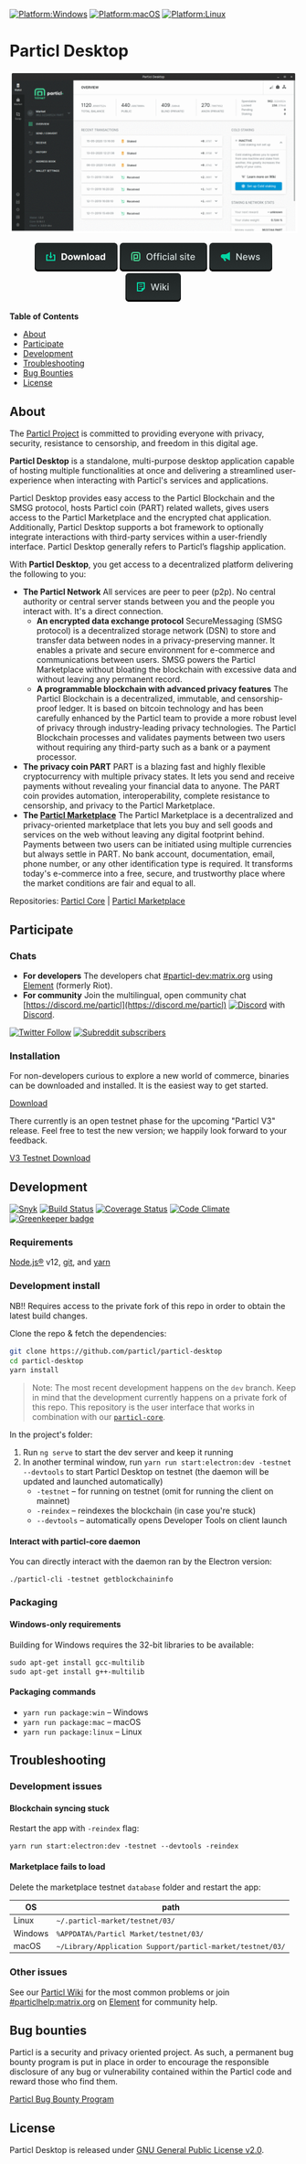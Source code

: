 [![Platform:Windows](https://img.shields.io/badge/platform-Windows-lightgrey)](https://github.com/particl/particl-desktop/releases/latest)
[![Platform:macOS](https://img.shields.io/badge/platform-macOS-lightgrey)](https://github.com/particl/particl-desktop/releases/latest)
[![Platform:Linux](https://img.shields.io/badge/platform-Linux-lightgrey)](https://github.com/particl/particl-desktop/releases/latest)

# Particl Desktop

![Particl Desktop 3.0 Preview](.github-readme/particl-desktop-3.0-preview.gif)

<p align="center">
   <a href="https://github.com/particl/particl-desktop/releases"><img src=".github-readme/button-download.png" alt="Download Wallet"></a>
   <a href="https://particl.io"><img src=".github-readme/button-website.png" alt="Official website"></a>
   <a href="https://particl.news"><img src=".github-readme/button-news.png" alt="Lastest news"></a>
   <a href="https://particl.wiki"><img src=".github-readme/button-wiki.png" alt="Project wiki"></a>
</p>

**Table of Contents**

* [About](#about)
* [Participate](#participate)
* [Development](#development)
* [Troubleshooting](#troubleshooting)
* [Bug Bounties](#bug-bounties)
* [License](#license)

## About
The [Particl Project](https://particl.news/about/) is committed to providing everyone with privacy, security, resistance to censorship, and freedom in this digital age.

**Particl Desktop** is a standalone, multi-purpose desktop application capable of hosting multiple functionalities at once and delivering a streamlined user-experience when interacting with Particl's services and applications. 

Particl Desktop provides easy access to the Particl Blockchain and the SMSG protocol, hosts Particl coin (PART) related wallets, gives users access to the Particl Marketplace and the encrypted chat application. Additionally, Particl Desktop supports a bot framework to optionally integrate interactions with third-party services within a user-friendly interface. Particl Desktop generally refers to Particl’s flagship application.

With **Particl Desktop**, you get access to a decentralized platform delivering the following to you:

* **The Particl Network** 
All services are peer to peer (p2p). No central authority or central server stands between you and the people you interact with. It's a direct connection.
   * **An encrypted data exchange protocol** 
SecureMessaging (SMSG protocol) is a decentralized storage network (DSN) to store and transfer data between nodes in a privacy-preserving manner. It enables a private and secure environment for e-commerce and communications between users. SMSG powers the Particl Marketplace without bloating the blockchain with excessive data and without leaving any permanent record.
   * **A programmable blockchain with advanced privacy features** 
The Particl Blockchain is a decentralized, immutable, and censorship-proof ledger. It is based on bitcoin technology and has been carefully enhanced by the Particl team to provide a more robust level of privacy through industry-leading privacy technologies. The Particl Blockchain processes and validates payments between two users without requiring any third-party such as a bank or a payment processor.
* **The privacy coin PART** 
PART is a blazing fast and highly flexible cryptocurrency with multiple privacy states. It lets you send and receive payments without revealing your financial data to anyone. The PART coin provides automation, interoperability, complete resistance to censorship, and privacy to the Particl Marketplace.
* **The [Particl Marketplace](https://particl.io/marketplace)** 
The Particl Marketplace is a decentralized and privacy-oriented marketplace that lets you buy and sell goods and services on the web without leaving any digital footprint behind. Payments between two users can be initiated using multiple currencies but always settle in PART. No bank account, documentation, email, phone number, or any other identification type is required. It transforms today's e-commerce into a free, secure, and trustworthy place where the market conditions are fair and equal to all.

Repositories: [Particl Core](https://github.com/particl/particl-core) | [Particl Marketplace](https://github.com/particl/particl-market) 

## Participate

### Chats

* **For developers** The developers chat [#particl-dev:matrix.org](https://app.element.io/#/room/#particl-dev:matrix.org) using [Element](https://element.io) (formerly Riot).
* **For community** Join the multilingual, open community chat [https://discord.me/particl](https://discord.me/particl) [![Discord](https://img.shields.io/discord/391967609660112925)](https://discord.me/particl) with [Discord](https://discord.com).

[![Twitter Follow](https://img.shields.io/twitter/follow/ParticlProject?label=follow%20us&style=social)](http://twitter.com/particlproject)
[![Subreddit subscribers](https://img.shields.io/reddit/subreddit-subscribers/particl?style=social)](http://reddit.com/r/particl)

### Installation

For non-developers curious to explore a new world of commerce, binaries can be downloaded and installed. It is the easiest way to get started.

[Download](https://github.com/particl/particl-desktop/releases/latest) 

There currently is an open testnet phase for the upcoming "Particl V3" release. Feel free to test the new version; we happily look forward to your feedback.

[V3 Testnet Download](https://github.com/particl/particl-desktop/releases/)

## Development

[![Snyk](https://snyk.io/test/github/particl/particl-desktop/badge.svg)](https://snyk.io/test/github/particl/particl-desktop)
[![Build Status](https://travis-ci.org/particl/particl-desktop.svg?branch=master)](https://travis-ci.org/particl/particl-desktop)
[![Coverage Status](https://coveralls.io/repos/github/particl/particl-desktop/badge.svg?branch=master)](https://coveralls.io/github/particl/particl-desktop?branch=master)
[![Code Climate](https://codeclimate.com/github/particl/particl-desktop/badges/gpa.svg)](https://codeclimate.com/github/particl/particl-desktop)
[![Greenkeeper badge](https://badges.greenkeeper.io/particl/particl-desktop.svg)](https://greenkeeper.io/)

### Requirements

[Node.js®](https://nodejs.org/) v12, [git](https://git-scm.com/), and [yarn](https://yarnpkg.com/en/)

### Development install

NB!! Requires access to the private fork of this repo in order to obtain the latest build changes.

Clone the repo & fetch the dependencies:

```bash
git clone https://github.com/particl/particl-desktop
cd particl-desktop
yarn install
```

> Note: The most recent development happens on the `dev` branch. Keep in mind that the development currently happens on a private fork of this repo. This repository is the user interface that works in combination with our [`particl-core`](https://github.com/particl/particl-core).

In the project's folder:

1. Run `ng serve` to start the dev server and keep it running
1. In another terminal window, run `yarn run start:electron:dev -testnet --devtools` to start Particl Desktop on testnet (the daemon will be updated and launched automatically)
   * `-testnet` – for running on testnet (omit for running the client on mainnet)
   * `-reindex` – reindexes the blockchain (in case you're stuck)
   * `--devtools` – automatically opens Developer Tools on client launch

#### Interact with particl-core daemon

You can directly interact with the daemon ran by the Electron version:

```
./particl-cli -testnet getblockchaininfo
```

### Packaging

#### Windows-only requirements

Building for Windows requires the 32-bit libraries to be available:

```
sudo apt-get install gcc-multilib
sudo apt-get install g++-multilib
```

#### Packaging commands

* `yarn run package:win` – Windows
* `yarn run package:mac` – macOS
* `yarn run package:linux` – Linux


## Troubleshooting

### Development issues

#### Blockchain syncing stuck

Restart the app with `-reindex` flag:

```
yarn run start:electron:dev -testnet --devtools -reindex
```

#### Marketplace fails to load

Delete the marketplace testnet `database` folder and restart the app:

| OS      | path                                                       |
|---------|------------------------------------------------------------|
| Linux   | `~/.particl-market/testnet/03/`                            |
| Windows | `%APPDATA%/Particl Market/testnet/03/`                     |
| macOS   | `~/Library/Application Support/particl-market/testnet/03/` |

### Other issues

See our [Particl Wiki](https://particl.wiki/) for the most common problems or join [#particlhelp:matrix.org](https://app.element.io/#/room/#particlhelp:matrix.org) on [Element](https://element.io) for community help.

## Bug bounties

Particl is a security and privacy oriented project. As such, a permanent bug bounty program is put in place in order to encourage the responsible disclosure of any bug or vulnerability contained within the Particl code and reward those who find them.

[Particl Bug Bounty Program](https://particl.io/bug-bounties/)

## License

Particl Desktop is released under [GNU General Public License v2.0](LICENSE).
